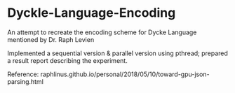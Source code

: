 # Dyckle-Language-Encoding
An attempt to recreate the encoding scheme for Dycke Language mentioned by Dr. Raph Levien 

Implemented a sequential version & parallel version using pthread; prepared a result report describing the experiment. 


Reference: 
raphlinus.github.io/personal/2018/05/10/toward-gpu-json-parsing.html
